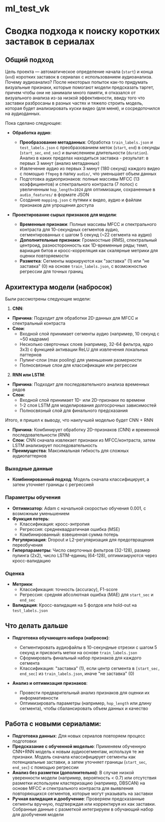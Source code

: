 # ml_test_vk
# Сводка подхода к поиску коротких заставок в сериалах

## Общий подход
Цель проекта — автоматическое определение начала (`start`) и конца (`end`) коротких заставок в сериалах с использованием аудиоанализа. Почему аудиоанализ? После некоторых попыток как-то придумать визуальные признаки, которые помогают модели предсказать таргет, причем чтобы они не занимали много памяти, я отказался от визуального анализа из-за низкой эффективности, ввиду того что заставки разбросаны в разных частях и тяжело строить модель, которая будет анализировать куски видео (для меня), и сосредоточился на аудиоданных.

Пока сделано следующее:

- **Обработка аудио**:
   - **Преобразование метаданных**: Обработка `train_labels.json` и `test_labels.json` с преобразованием меток (`start`, `end`) в секунды (`start_sec`, `end_sec`) и вычислением длительности (`duration`). Анализ в каких пределах находиться заставка - результат: в первых 3 минут (анализ метаданных)
   - Извлечение аудио из первых 3 минут (180 секунд) каждого видео с помощью `ffmpeg` в папку `audio/`, что уменьшает объем данных
   - Подготовка аудиопризнаков: полные массивы MFCC (13 коэффициентов) и спектрального контраста (7 полос) с увеличенным `hop_length=1024` для оптимизации, сохраненные в `audio_features/` в формате JSON
   - Создание `mapping.json` с путями к видео, аудио и файлам признаков для упрощения доступа

- **Проектирование сырых признаков для модели**:
   - **Временные признаки**: Полные массивы MFCC и спектрального контраста для 10-секундных сегментов аудио, сегментированных с шагом 5 секунд (~22 сегмента на аудио)
   - **Дополнительные признаки**: Громкостные (RMS), спектральный центроид, разносторонность как 1D-временные ряды; темп, вариация битов и кросс-корреляция как скалярные метрики для оценки повторяемости
   - **Разметка**: Сегменты маркируются как "заставка" (1) или "не заставка" (0) на основе `train_labels.json`, с возможностью регрессии для точных границ

## Архитектура модели (набросок)

Были рассмотрены следующие модели:

1. **CNN**:
  - **Причина**: Подходит для обработки 2D-данных для MFCC и спектральный контраста
  - **Слои**: 
    - Входной слой принимает сегменты аудио (например, 10 секунд с ~50 кадрами)
    - Несколько сверточных слоев (например, 32-64 фильтра, ядро 3x3) с функцией активации ReLU для извлечения локальных паттернов
    - Пулинг-слои (max pooling) для уменьшения размерности
    - Полносвязные слои для классификации или регрессии

2. **RNN или LSTM**:
  - **Причина**: Подходит для последовательного анализа временных рядов
  - **Слои**: 
    - Входной слой принимает 1D- или 2D-признаки по времени
    - 1-2 слоя LSTM для моделирования долгосрочных зависимостей
    - Полносвязный слой для финального предсказания

Итого, я пришел к выводу, что наилучшей моделью будет CNN + RNN 

- **Причина**: Комбинирует обработку 2D-признаков (CNN) и временной последовательности (RNN)
- **Слои**: CNN сначала извлекает признаки из MFCC/контраста, затем LSTM анализирует последовательность
- **Преимущества**: Максимальная гибкость для сложных аудиопаттернов

### Выходные данные
- **Комбинированный подход**: Модель сначала классифицирует, а затем уточняет границы с регрессией

### Параметры обучения
- **Оптимизатор**: Adam с начальной скоростью обучения 0.001, с возможным уменьшением
- **Функция потерь**:
  - Классификация: кросс-энтропия
  - Регрессия: среднеквадратичная ошибка (MSE)
  - Комбинированный: взвешенная сумма потерь
- **Регуляризация**: Dropout и L2-регуляризация для предотвращения переобучения
- **Гиперпараметры**: Число сверточных фильтров (32-128), размер пулинга (2x2), число LSTM-единиц (64-128), оптимизируются через кросс-валидацию

### Оценка
- **Метрики**: 
  - Классификация: точность (accuracy), F1-score
  - Регрессия: средняя абсолютная ошибка (MAE) для `start_sec` и `end_sec`
- **Валидация**: Кросс-валидация на 5 фолдов или hold-out на `test_labels.json`

## Что делать дальше
- **Подготовка обучающего набора (набросок)**:
  - Сегментировать аудиофайлы в 10-секундные отрезки с шагом 5 секунд и присвоить метки на основе `train_labels.json`
  - Сформировать финальный набор признаков для каждого сегмента
  - Классификация: "заставка" (1), если центр сегмента в `[start_sec, end_sec]` из `train_labels.json`, иначе "не заставка" (0)

- **Анализ и оптимизация признаков**:
  - Провести предварительный анализ признаков для оценки их информативности
  - Оптимизировать параметры (например, `hop_length` или длину сегмента), чтобы сбалансировать объем данных и качество
 
## Работа с новыми сериалами:
- **Подготовка данных**: Для новых сериалов повторяем процесс подготовки
- **Предсказание с обученной моделью**: Применяем обученную CNN+RNN модель к новым аудиосегментам, используя те же признаки. Модель сначала классифицирует сегменты как потенциальные заставки, а затем уточняет границы (`start_sec`, `end_sec`) с помощью регрессии
- **Анализ без разметки (дополнительно)**: В случае низкой уверенности модели (например, вероятность < 0.7) или отсутствия разметки используем кластеризацию (например, DBSCAN) на основе MFCC и спектрального контраста для выявления повторяющихся сегментов, которые могут указывать на заставки
- **Ручная валидация и дообучение**: Проверяем предсказанные сегменты вручную, подтверждая или корректируя их как заставки. Собранные данные с разметкой интегрируем в обучающий набор для дообучения модели
